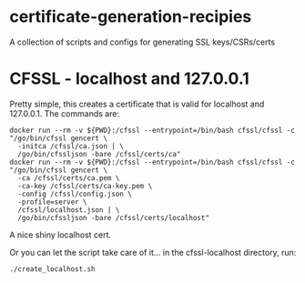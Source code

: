 # certificate-generation-recipies
A collection of scripts and configs for generating SSL keys/CSRs/certs

# CFSSL - localhost and 127.0.0.1

Pretty simple, this creates a certificate that is valid for localhost and 127.0.0.1. The commands are:

```
docker run --rm -v ${PWD}:/cfssl --entrypoint=/bin/bash cfssl/cfssl -c "/go/bin/cfssl gencert \
  -initca /cfssl/ca.json | \
  /go/bin/cfssljson -bare /cfssl/certs/ca"
docker run --rm -v ${PWD}:/cfssl --entrypoint=/bin/bash cfssl/cfssl -c "/go/bin/cfssl gencert \
  -ca /cfssl/certs/ca.pem \
  -ca-key /cfssl/certs/ca-key.pem \
  -config /cfssl/config.json \
  -profile=server \
  /cfssl/localhost.json | \
  /go/bin/cfssljson -bare /cfssl/certs/localhost"
```

A nice shiny localhost cert.

Or you can let the script take care of it... in the cfssl-localhost directory, run:

```
./create_localhost.sh
```
